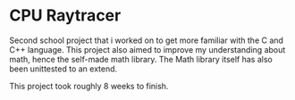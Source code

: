 # CPU Raytracer
Second school project that i worked on to get more familiar with the C and C++ language.
This project also aimed to improve my understanding about math, hence the self-made math library.
The Math library itself has also been unittested to an extend.

This project took roughly 8 weeks to finish.
